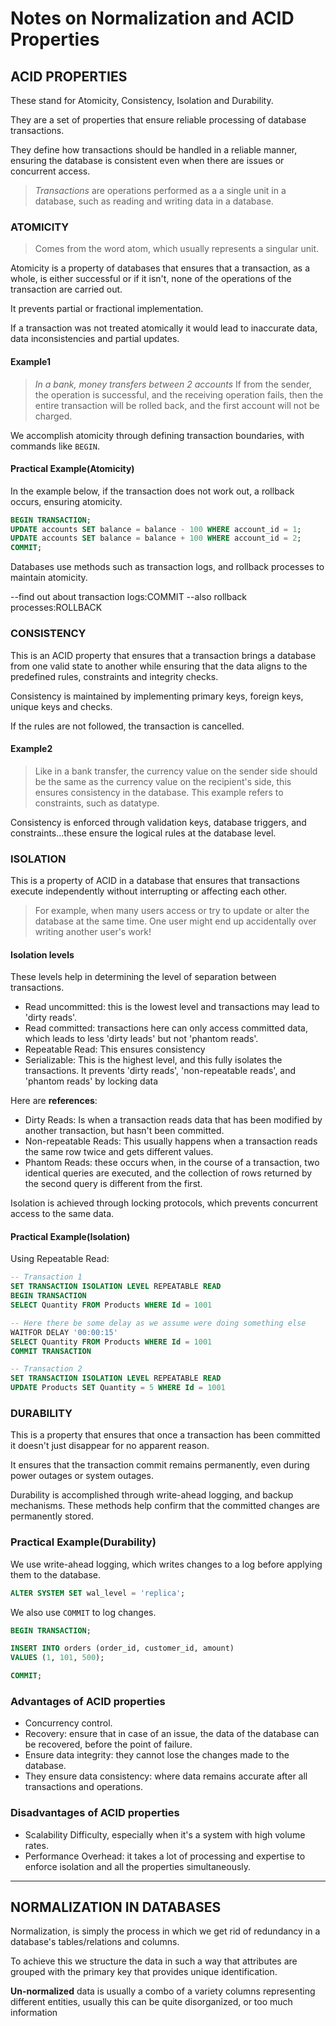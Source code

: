 # Notes on Normalization and ACID  Properties

## ACID PROPERTIES

These stand for Atomicity, Consistency, Isolation and Durability.

They are a set of properties that ensure reliable processing of database transactions.

They define how transactions should be handled in a reliable manner, ensuring the database is consistent even when there are issues or concurrent access.

> *Transactions* are operations performed as a a single unit in a database, such as reading and writing data in a database.

### ATOMICITY

> Comes from the word atom, which usually represents a singular unit.

Atomicity is a property of databases that ensures that a transaction, as a whole, is either successful or if it isn't, none of the operations of the transaction are carried out.

It prevents partial or fractional implementation.

If a transaction was not treated atomically it would lead to inaccurate data, data inconsistencies and partial updates.

#### Example1

> *In a bank, money transfers between 2 accounts*
> If from the sender, the operation is successful, and the receiving operation fails, then the entire transaction will be rolled back, and the first account will not be charged.

We accomplish atomicity through defining transaction boundaries, with commands like ```BEGIN```.

#### Practical Example(Atomicity)

In the example below, if the transaction does not work out, a rollback occurs, ensuring atomicity.

```sql
BEGIN TRANSACTION;
UPDATE accounts SET balance = balance - 100 WHERE account_id = 1;
UPDATE accounts SET balance = balance + 100 WHERE account_id = 2;
COMMIT;
```

Databases use methods such as transaction logs, and rollback processes to maintain atomicity.

--find out about transaction logs:COMMIT
--also rollback processes:ROLLBACK

### CONSISTENCY

This is an ACID property that ensures that a transaction brings a database from one valid state to another while ensuring that the data aligns to the predefined rules, constraints and integrity checks.

Consistency is maintained by implementing primary keys, foreign keys, unique keys and checks.

If the rules are not followed, the transaction is cancelled.

#### Example2

> Like in a bank transfer, the currency value on the sender side should be the same as the currency value on the recipient's side, this ensures consistency in the database.
> This example refers to constraints, such as datatype.

Consistency is enforced through validation keys, database triggers, and constraints...these ensure the logical rules at the database level.

### ISOLATION

This is a property of ACID in a database that ensures that transactions execute independently without interrupting or affecting each other.

> For example, when many users access or try to update or alter the database at the same time.
> One user might end up accidentally over writing another user's work!

#### Isolation levels

These levels help in determining the level of separation between transactions.

- Read uncommitted: this is the lowest level and transactions may lead to 'dirty reads'.
- Read committed: transactions here can only access committed data, which leads to less 'dirty leads' but not 'phantom reads'.
- Repeatable Read: This ensures consistency
- Serializable: This is the highest level, and this fully isolates the transactions.
    It prevents 'dirty reads', 'non-repeatable reads', and 'phantom reads' by locking data

Here are **references**:

- Dirty Reads: Is when a transaction reads data that has been modified by another transaction, but hasn't been committed.
- Non-repeatable Reads: This usually happens when a transaction reads the same row twice and gets different values.
- Phantom Reads: these occurs when, in the course of a transaction, two identical queries are executed, and the collection of rows returned by the second query is different from the first.

Isolation is achieved through locking protocols, which prevents concurrent access to the same data.

#### Practical Example(Isolation)

Using Repeatable Read:

```sql
-- Transaction 1
SET TRANSACTION ISOLATION LEVEL REPEATABLE READ
BEGIN TRANSACTION
SELECT Quantity FROM Products WHERE Id = 1001

-- Here there be some delay as we assume were doing something else
WAITFOR DELAY '00:00:15'
SELECT Quantity FROM Products WHERE Id = 1001
COMMIT TRANSACTION

-- Transaction 2
SET TRANSACTION ISOLATION LEVEL REPEATABLE READ
UPDATE Products SET Quantity = 5 WHERE Id = 1001
```

### DURABILITY

This is a property that ensures that once a transaction has been committed it doesn't just disappear for no apparent reason.

It ensures that the transaction commit remains permanently, even during power outages or system outages.

Durability is accomplished through write-ahead logging, and backup mechanisms. These methods help confirm that the committed changes are permanently stored.

### Practical Example(Durability)

We use write-ahead logging, which writes changes to a log before applying them to the database.

```sql
ALTER SYSTEM SET wal_level = 'replica';
```

We also use ```COMMIT``` to log changes.

```sql
BEGIN TRANSACTION;

INSERT INTO orders (order_id, customer_id, amount)
VALUES (1, 101, 500);

COMMIT;
```

### Advantages of ACID properties

- Concurrency control.
- Recovery: ensure that in case of an issue, the data of the database can be recovered, before the point of failure.
- Ensure data integrity: they cannot lose the changes made to the database.
- They ensure data consistency: where data remains accurate after all transactions and operations.

### Disadvantages of ACID properties

- Scalability Difficulty, especially when it's a system with high volume rates.
- Performance Overhead: it takes a lot of processing and expertise to enforce isolation and all the properties simultaneously.

-------

## NORMALIZATION IN DATABASES

Normalization, is simply the process in which we get rid of redundancy in a database's tables/relations and columns.

To achieve this we structure the data in such a way that attributes are grouped with the primary key that provides unique identification.

**Un-normalized** data is usually a combo of a variety columns representing different entities, usually this can be quite disorganized, or too much information